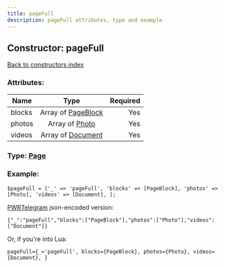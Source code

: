 ```yaml
---
title: pageFull
description: pageFull attributes, type and example
---
```

## Constructor: pageFull  
[Back to constructors index](index.md)



### Attributes:

| Name     |    Type       | Required |
|----------|:-------------:|---------:|
|blocks|Array of [PageBlock](../types/PageBlock.md) | Yes|
|photos|Array of [Photo](../types/Photo.md) | Yes|
|videos|Array of [Document](../types/Document.md) | Yes|



### Type: [Page](../types/Page.md)


### Example:

```
$pageFull = ['_' => 'pageFull', 'blocks' => [PageBlock], 'photos' => [Photo], 'videos' => [Document], ];
```  

[PWRTelegram](https://pwrtelegram.xyz) json-encoded version:

```
{"_":"pageFull","blocks":["PageBlock"],"photos":["Photo"],"videos":["Document"]}
```


Or, if you're into Lua:  


```
pageFull={_='pageFull', blocks={PageBlock}, photos={Photo}, videos={Document}, }

```


